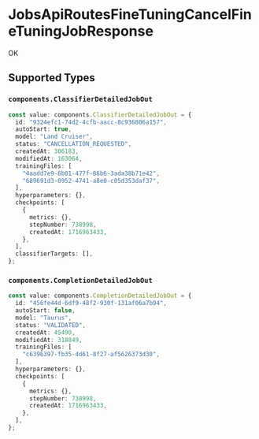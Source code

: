 # JobsApiRoutesFineTuningCancelFineTuningJobResponse

OK


## Supported Types

### `components.ClassifierDetailedJobOut`

```typescript
const value: components.ClassifierDetailedJobOut = {
  id: "9324efc1-74d2-4cfb-aacc-8c936806a157",
  autoStart: true,
  model: "Land Cruiser",
  status: "CANCELLATION_REQUESTED",
  createdAt: 306183,
  modifiedAt: 163064,
  trainingFiles: [
    "4aadd7e9-6b01-477f-86b6-3ada38b71e42",
    "689691d3-0952-4741-a8e0-c05d353daf37",
  ],
  hyperparameters: {},
  checkpoints: [
    {
      metrics: {},
      stepNumber: 738998,
      createdAt: 1716963433,
    },
  ],
  classifierTargets: [],
};
```

### `components.CompletionDetailedJobOut`

```typescript
const value: components.CompletionDetailedJobOut = {
  id: "456fe44d-6df9-48f2-930f-131af06a7b94",
  autoStart: false,
  model: "Taurus",
  status: "VALIDATED",
  createdAt: 45490,
  modifiedAt: 318849,
  trainingFiles: [
    "c6396397-fb35-4d61-8f27-af5626373d30",
  ],
  hyperparameters: {},
  checkpoints: [
    {
      metrics: {},
      stepNumber: 738998,
      createdAt: 1716963433,
    },
  ],
};
```

